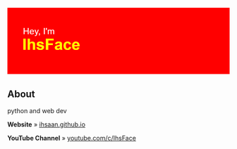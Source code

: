 ![Hey, I'm IhsFace](header.png)

## About
python and web dev

**Website** » [ihsaan.github.io](https://ihsface.github.io/)

**YouTube Channel** » [youtube.com/c/IhsFace](https://youtube.com/c/IhsFace)
